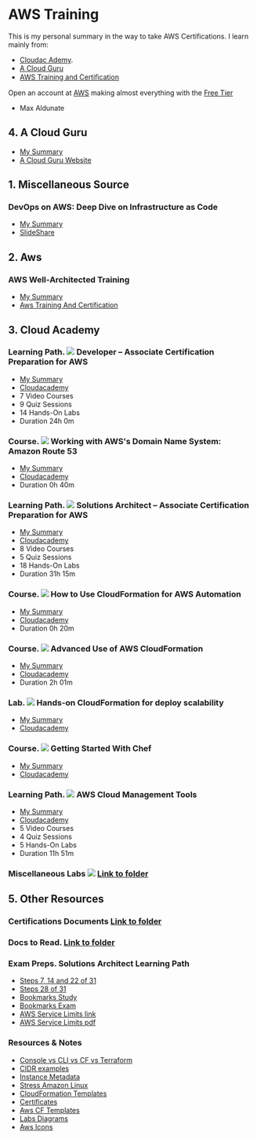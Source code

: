 # AWS Training

This is my personal summary in the way to take AWS Certifications. I learn mainly from:
* [Cloudac Ademy](https://cloudacademy.com).
* [A Cloud Guru](https://acloud.guru/)
* [AWS Training and Certiﬁcation](https://www.aws.training/)

Open an account at [AWS](https://aws.amazon.com/) making almost everything with the [Free Tier](https://aws.amazon.com/free/?sc_channel=PS&sc_campaign=acquisition_ES&sc_publisher=google&sc_medium=english_cloud_computing_b&sc_content=aws_free_e&sc_detail=aws%20free%20tier&sc_category=cloud_computing&sc_segment=188901415348&sc_matchtype=e&sc_country=ES&s_kwcid=AL!4422!3!188901415348!e!!g!!aws%20free%20tier&ef_id=WSnR_gAAAE3x8yoC:20171223121010:s)

- Max Aldunate


## 4. A Cloud Guru
* [My Summary](04-a-cloud-guru/readme.md)
* [A Cloud Guru Website](https://acloud.guru/)


## 1. Miscellaneous Source

### DevOps on AWS: Deep Dive on Infrastructure as Code
* [My Summary](01-others/devops-on-AWS.deep-dive-on-infrastructure-as-code)
* [SlideShare](https://www.slideshare.net/AmazonWebServices/devops-on-aws-deep-dive-on-infrastructure-as-code)

## 2. Aws

### AWS Well-Architected Training 
* [My Summary](02-aws/aws-well-architected-training)
* [Aws Training And Certification](https://www.aws.training/transcript/curriculumplayer?transcriptId=7pGhstV90E2g0kMQPRm6kg2)


## 3. Cloud Academy

### Learning Path. ![](03-cloud-academy/icons/learning-paths.ico) Developer – Associate Certification Preparation for AWS
* [My Summary](03-cloud-academy/learning-paths-developer-associate-certification)
* [Cloudacademy](https://cloudacademy.com/learning-paths/developer-associate-certification-preparation-for-aws-15/)
* 7 Video Courses
* 9 Quiz Sessions
* 14 Hands-On Labs
* Duration 24h 0m

### Course.  ![](03-cloud-academy/icons/courses.ico) Working with AWS's Domain Name System: Amazon Route 53
* [My Summary](03-cloud-academy/amazon-route53-dns-course)
* [Cloudacademy](https://cloudacademy.com/amazon-web-services/amazon-route53-dns-course/)
* Duration 0h 40m

### Learning Path. ![](03-cloud-academy/icons/learning-paths.ico) Solutions Architect – Associate Certification Preparation for AWS
* [My Summary](03-cloud-academy/learning-paths-architect-associate-certification)
* [Cloudacademy](https://cloudacademy.com/learning-paths/solutions-architect-associate-certification-preparation-for-aws-14/)
* 8 Video Courses
* 5 Quiz Sessions
* 18 Hands-On Labs
* Duration 31h 15m

### Course. ![](03-cloud-academy/icons/courses.ico) How to Use CloudFormation for AWS Automation
* [My Summary](03-cloud-academy/how-to-use-cloudFormation-for-aws-automation)
* [Cloudacademy](https://cloudacademy.com/amazon-web-services/aws-automation-how-to-use-cloudformation-course/)
* Duration 0h 20m

### Course. ![](03-cloud-academy/icons/courses.ico) Advanced Use of AWS CloudFormation
* [My Summary](03-cloud-academy/advanced-use-of-aws-cloudFormation)
* [Cloudacademy](https://cloudacademy.com/amazon-web-services/advanced-aws-cloudformation-course/)
* Duration 2h 01m

### Lab. ![](03-cloud-academy/icons/labs.ico) Hands-on CloudFormation for deploy scalability
* [My Summary](03-cloud-academy/Hands-on-CloudFormation-for-deploy-scalability)
* [Cloudacademy](https://cloudacademy.com/amazon-web-services/labs/hands-cloudformation-deploy-scalability-41/fstart/)

### Course. ![](03-cloud-academy/icons/courses.ico) Getting Started With Chef
* [My Summary](03-cloud-academy/getting-started-chef-course)
* [Cloudacademy](https://cloudacademy.com/cloud-computing/getting-started-chef-course/)

### Learning Path. ![](03-cloud-academy/icons/learning-paths.ico) AWS Cloud Management Tools
* [My Summary](03-cloud-academy/learning-paths-aws-cloud-management-tools)
* [Cloudacademy](https://cloudacademy.com/learning-paths/aws-cloud-management-tools-60/)
* 5 Video Courses
* 4 Quiz Sessions
* 5 Hands-On Labs
* Duration 11h 51m

### Miscellaneous Labs ![](03-cloud-academy/icons/labs.ico) [Link to folder](03-cloud-academy/Labs)

## 5. Other Resources


### Certifications Documents [Link to folder](05-other-resources/Certifications-Docs)

### Docs to Read. [Link to folder](05-other-resources/docs-to-read)

### Exam Preps. Solutions Architect Learning Path
* [Steps 7, 14 and 22 of 31](05-other-resources/exam-preps/07.14.22-of-31-2017-exam-prep/Readme.md)
* [Steps 28 of 31](05-other-resources/exam-preps/28-of-31-2017-exam-primer/Readme.md)
* [Bookmarks Study](05-other-resources/exam-preps/BookMarksStudy.md)
* [Bookmarks Exam](05-other-resources/exam-preps/BookMarksExam.md)
* [AWS Service Limits link](https://docs.aws.amazon.com/general/latest/gr/aws_service_limits.html)
* [AWS Service Limits pdf](05-other-resources/exam-preps/AWS-Service-Limits.pdf)

### Resources & Notes
* [Console vs CLI vs CF vs Terraform](05-other-resources/resources/AWS.-Console-vs-CLI-vs-CloudFormation-vs-SDK-vs-Terraform.md)
* [CIDR examples](05-other-resources/resources/CIDR-Examples.md)
* [Instance Metadata](05-other-resources/resources/Instance-Metadada.md)
* [Stress Amazon Linux](05-other-resources/resources/Stress-on-amazon-linux.md)
* [CloudFormation Templates](05-other-resources/resources/cloudFormationTemplates)
* [Certificates](05-other-resources/resources/certificates)
* [Aws CF Templates](05-other-resources/resources/aws-template-samples)
* [Labs Diagrams](05-other-resources/resources/aws-diagrams)
* [Aws Icons](https://aws.amazon.com/architecture/icons/)

